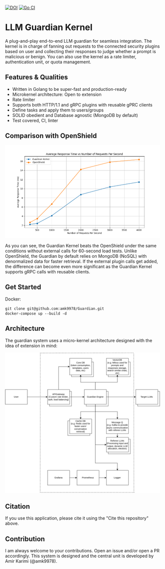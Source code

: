 [![DOI](https://zenodo.org/badge/872898055.svg)](https://doi.org/10.5281/zenodo.14211991)
[![Go CI](https://github.com/AMK9978/Guardian/actions/workflows/go.yml/badge.svg)](https://github.com/AMK9978/Guardian/actions/workflows/go.yml)

# LLM Guardian Kernel
A plug-and-play end-to-end LLM guardian for seamless integration.
The kernel is in charge of fanning out requests to the connected 
security plugins based on user and collecting their responses to judge whether a prompt
is malicious or benign. You can also use the kernel as a rate limiter, authentication unit, or quota management.

## Features & Qualities
- Written in Golang to be super-fast and production-ready
- Microkernel architecture: Open to extension
- Rate limiter
- Supports both HTTP/1.1 and gRPC plugins with reusable gPRC clients
- Define tasks and apply them to users/groups
- SOLID obedient and Database agnostic (MongoDB by default)
- Test covered, CI, linter


## Comparison with OpenShield

![Test](./docs/perf_results.png)

As you can see, the Guardian Kernel beats the OpenShield under the same conditions without external calls for 60-second load tests. Unlike OpenShield, the Guardian by default relies on MongoDB (NoSQL) with
denormalized data for faster retrieval. If the external plugin calls get added, the difference can become even more significant as the Guardian Kernel supports gRPC calls with reusable clients.

## Get Started
Docker:
```
git clone git@github.com:amk9978/Guardian.git
docker-compose up --build -d
```

## Architecture
The guardian system uses a micro-kernel architecture designed with the idea of extension in mind:

![Architecture](./docs/arch.jpg)


## Citation
If you use this application, please cite it using the "Cite this repository" above.

## Contribution
I am always welcome to your contributions. Open an issue and/or open a PR accordingly.
This system is designed and the central unit is developed by Amir Karimi (@amk9978).

